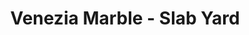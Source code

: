 ---
title: "Venezia Marble - Slab Yard"
url: /ridgefield/venezia-marble-slab-yard/
shop: kitchen
---
